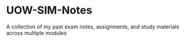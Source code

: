 # UOW-SIM-Notes
A collection of my past exam notes, assignments, and study materials across multiple modules
